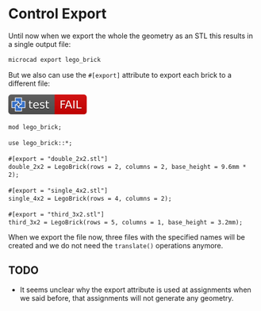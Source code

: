 # Control Export

Until now when we export the whole the geometry as an STL this results
in a single output file:

```sh
microcad export lego_brick
```

But we also can use the `#[export]` attribute to export each brick to a different file:

[![test](.test/export.svg)](.test/export.log)

```µcad,export
mod lego_brick;

use lego_brick::*;

#[export = "double_2x2.stl"]
double_2x2 = LegoBrick(rows = 2, columns = 2, base_height = 9.6mm * 2);

#[export = "single_4x2.stl"]
single_4x2 = LegoBrick(rows = 4, columns = 2);

#[export = "third_3x2.stl"]
third_3x2 = LegoBrick(rows = 5, columns = 1, base_height = 3.2mm);
```

When we export the file now, three files with the specified names will be created
and we do not need the `translate()` operations anymore.

## TODO

- It seems unclear why the export attribute is used at assignments when we
  said before, that assignments will not generate any geometry.
